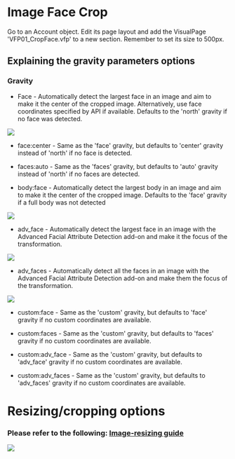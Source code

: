 
# Image Face Crop

Go to an Account object. Edit its page layout and add the VisualPage 'VFP01_CropFace.vfp' to a new section. Remember to set its size to 500px.

## Explaining the gravity parameters options

### Gravity

* Face - Automatically detect the largest face in an image and aim to make it the center of the cropped image. Alternatively, use face coordinates specified by API if available. Defaults to the 'north' gravity if no face was detected.

<img src="http://res.cloudinary.com/demo/image/upload/c_crop,g_face,h_80,w_80/face_top.jpg">

* face:center - Same as the 'face' gravity, but defaults to 'center' gravity instead of 'north' if no face is detected.

* faces:auto - Same as the 'faces' gravity, but defaults to 'auto' gravity instead of 'north' if no faces are detected.

* body:face - Automatically detect the largest body in an image and aim to make it the center of the cropped image. Defaults to the 'face' gravity if a full body was not detected

<img src="http://res.cloudinary.com/demo/image/upload/c_fill,g_body,h_80,w_80/face_top.jpg">

* adv_face - Automatically detect the largest face in an image with the Advanced Facial Attribute Detection add-on and make it the focus of the transformation.

<img src="http://res.cloudinary.com/demo/image/upload/c_thumb,g_adv_face,h_80,w_80/young_couple.jpg">

* adv_faces - Automatically detect all the faces in an image with the Advanced Facial Attribute Detection add-on and make them the focus of the transformation.

<img src="http://res.cloudinary.com/demo/image/upload/c_thumb,g_adv_faces,h_80,w_80/young_couple.jpg">

* custom:face - Same as the 'custom' gravity, but defaults to 'face' gravity if no custom coordinates are available.

* custom:faces - Same as the 'custom' gravity, but defaults to 'faces' gravity if no custom coordinates are available.

* custom:adv_face - Same as the 'custom' gravity, but defaults to 'adv_face' gravity if no custom coordinates are available.

* custom:adv_faces	- Same as the 'custom' gravity, but defaults to 'adv_faces' gravity if no custom coordinates are available.

# Resizing/cropping options
### Please refer to the following: [Image-resizing guide](https://github.com/SharinPix/demo-apex/tree/image_crop_resize)

[<img src="https://raw.githubusercontent.com/afawcett/githubsfdeploy/master/deploy.png">](https://githubsfdeploy.herokuapp.com?owner=sharinpix&repo=demo-apex&ref=crop_face_image)



